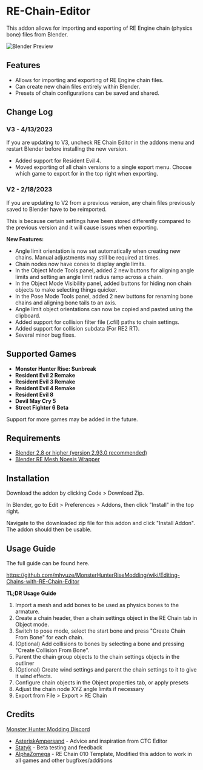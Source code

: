 
# RE-Chain-Editor

This addon allows for importing and exporting of RE Engine chain (physics bone) files from Blender.

![Blender Preview](https://user-images.githubusercontent.com/46909075/219907729-70494035-68e8-419b-a000-58503fd7727f.png)

## Features
 - Allows for importing and exporting of RE Engine chain files.
 - Can create new chain files entirely within Blender.
 - Presets of chain configurations can be saved and shared.
 
 ## Change Log
### V3 - 4/13/2023

If you are updating to V3, uncheck RE Chain Editor in the addons menu and restart Blender before installing the new version.

* Added support for Resident Evil 4.
* Moved exporting of all chain versions to a single export menu. Choose which game to export for in the top right when exporting.
 
### V2 - 2/18/2023

If you are updating to V2 from a previous version, any chain files previously saved to Blender have to be reimported.

This is because certain settings have been stored differently compared to the previous version and it will cause issues when exporting.

**New Features:**
* Angle limit orientation is now set automatically when creating new chains. Manual adjustments may still be required at times.
* Chain nodes now have cones to display angle limits.
* In the Object Mode Tools panel, added 2 new buttons for aligning angle limits and setting an angle limit radius ramp across a chain.
* In the Object Mode Visibility panel, added buttons for hiding non chain objects to make selecting things quicker.
* In the Pose Mode Tools panel, added 2 new buttons for renaming bone chains and aligning bone tails to an axis.
* Angle limit object orientations can now be copied and pasted using the clipboard.
* Added support for collision filter file (.cfil) paths to chain settings.
* Added support for collision subdata (For RE2 RT).
* Several minor bug fixes.
 
 ## Supported Games
 - **Monster Hunter Rise: Sunbreak**
 - **Resident Evil 2 Remake**
 - **Resident Evil 3 Remake**
 - **Resident Evil 4 Remake**
 - **Resident Evil 8**
 - **Devil May Cry 5**
 - **Street Fighter 6 Beta**
 
Support for more games may be added in the future.

## Requirements
* [Blender 2.8 or higher (version 2.93.0 recommended)](https://www.blender.org/download/)
* [Blender RE Mesh Noesis Wrapper](https://github.com/NSACloud/Blender-RE-Mesh-Noesis-Wrapper)

## Installation
Download the addon by clicking Code > Download Zip.

In Blender, go to Edit > Preferences > Addons, then click "Install" in the top right.

Navigate to the downloaded zip file for this addon and click "Install Addon". The addon should then be usable.

## Usage Guide

The full guide can be found here.

https://github.com/mhvuze/MonsterHunterRiseModding/wiki/Editing-Chains-with-RE-Chain-Editor

**TL;DR Usage Guide**

1. Import a mesh and add bones to be used as physics bones to the armature.
2. Create a chain header, then a chain settings object in the RE Chain tab in Object mode.
3. Switch to pose mode, select the start bone and press "Create Chain From Bone" for each chain.
4. (Optional) Add collisions to bones by selecting a bone and pressing "Create Collision From Bone".
5. Parent the chain group objects to the chain settings objects in the outliner
6. (Optional) Create wind settings and parent the chain settings to it to give it wind effects.
7. Configure chain objects in the Object properties tab, or apply presets
8. Adjust the chain node XYZ angle limits if necessary
9. Export from File > Export > RE Chain

 ## Credits
[Monster Hunter Modding Discord](https://discord.gg/gJwMdhK)
 - [AsteriskAmpersand](https://github.com/AsteriskAmpersand) - Advice and inspiration from CTC Editor
- [Statyk](https://www.youtube.com/channel/UC2nEkiSL_X7xh6QHJcS0Wjw) - Beta testing and feedback
- [AlphaZomega](https://github.com/alphazolam/RE-Chain-Editor) - RE Chain 010 Template, Modified this addon to work in all games and other bugfixes/additions

